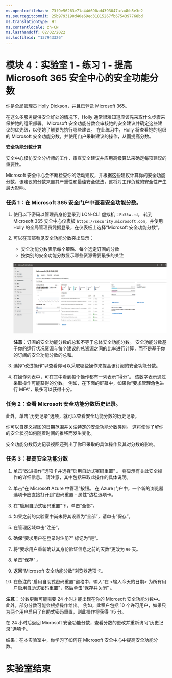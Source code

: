 ```yaml
---
ms.openlocfilehash: 73f9e56263e71a44d690ad4393047afa4bb5e3e2
ms.sourcegitcommit: 25b9793190d40e69ed31815267fb6754397768bd
ms.translationtype: HT
ms.contentlocale: zh-CN
ms.lasthandoff: 02/02/2022
ms.locfileid: "137943326"
---
```

# <a name="module-4-lab-1---exercise-1---improve-your-secure-score-in-microsoft-365-security-center"></a>模块 4：实验室 1 - 练习 1 - 提高 Microsoft 365 安全中心的安全功能分数

你是全局管理员 Holly Dickson，并且已登录 Microsoft 365。

在这么多服务提供安全好处的情况下，Holly 通常很难知道应该先采取什么步骤来保护她的组织部署。 Microsoft 安全功能分数会审核她的安全建议并确定这些建议的优先级，以便她了解要先执行哪些建议。 在此练习中，Holly 将查看她的组织的 Microsoft 安全功能分数，并使用门户采取建议的操作，从而提高分数。

**安全功能分数计算**

安全中心模仿安全分析师的工作，审查安全建议并应用高级算法来确定每项建议的重要性。

Microsoft 安全中心会不断检查你的活动建议，并根据这些建议计算你的安全功能分数，该建议的分数来自其严重性和最佳安全做法，这将对工作负载的安全性产生最大影响。


### <a name="task-1-view-the-secure-score-in-the-microsoft-365-security-portal"></a>任务 1：在 Microsoft 365 安全门户中查看安全功能分数。

1.  使用以下密码以管理员身份登录到 LON-CL1 虚拟机：`Pa55w.rd`。  转到 Microsoft 365 安全中心仪表板 `https://security.microsoft.com`，并使用 Holly 的全局管理员凭据登录，在仪表板上选择“Microsoft 安全功能分数”。

2.  可以在顶部看见安全功能分数突出显示：

       - 安全功能分数表示每个策略、每个选定订阅的分数
       - 按类别的安全功能分数显示哪些资源需要最多的关注
 
       ![屏幕快照](../Media/SecureScore.png)

    
      **注意**：订阅的安全功能分数的总和不等于总体安全功能分数。 安全功能分数基于你的运行状况资源与每个建议的总资源之间的比率进行计算，而不是基于你的订阅的安全功能分数的总和。 


3.  选择“改进操作”以查看你可以采取哪些操作来提高该订阅的安全功能分数。

4.  在操作列表中，可在其中看到每个操作都有一列表示“得分”。 该数字表示通过采取操作可能获得的分数。 例如，在下面的屏幕中，如果你“要求管理角色进行 MFA”，最多可以获得十分。


### <a name="task-2-view-the-microsoft-secure-score-history"></a>任务 2：查看 Microsoft 安全功能分数历史记录。


此外，单击“历史记录”选项，就可以查看安全功能分数的历史记录。  

你可以自定义视图的日期范围并关注特定的安全功能分数类别。  这将使你了解你的安全状况如何随着时间的推移而发生变化。

安全功能分数历史记录视图还列出了你已采取的具体操作及其对分数的影响。

### <a name="task-3-improve-your-secure-score"></a>任务 3：提高安全功能分数

1.  单击“改进操作”选项卡并选择“启用自助式密码重置” 。 将显示有关此安全操作的详细信息。 请注意，其中包括采取此操作的具体说明。

2.  单击“在 Microsoft Azure 中管理”按钮。  在 Azure 门户中，一个新的浏览器选项卡应直接打开到“密码重置 - 属性”边栏选项卡。
  
3.  在“启用自助式密码重置”下，单击“全部”。 

4.  如果之前的实验室中尚未将其设置为“全部”，请单击“保存”。

5.  在管理区域单击“注册”。

6.  确保“要求用户在登录时注册?” 标记为“是”。
 
7.  将“要求用户重新确认其身份验证信息之前的天数”更改为 `90` 天。

8.  单击“保存”  。

9.  返回“Microsoft 安全功能分数”浏览器选项卡。

10. 在备注的“启用自助式密码重置”窗格中，输入“在 <输入今天的日期> 为所有用户启用自助式密码重置”，然后单击“保存并关闭” 。

**注意：** 分数更新可能需要 24 小时才能出现在你的 Microsoft 安全功能分数中。  此外，部分分数可能会根据操作给出。  例如，此租户包括 10 个许可用户，如果只为两个用户启用了自助式密码重置，则此操作将获得 1/5 分。

在 24 小时后返回 Microsoft 安全功能分数，查看分数的更改并重新访问“历史记录”选项卡。

结果：在本实验室中，你学习了如何在 Microsoft 安全中心中提高安全功能分数。


# <a name="end-of-lab"></a>实验室结束 
